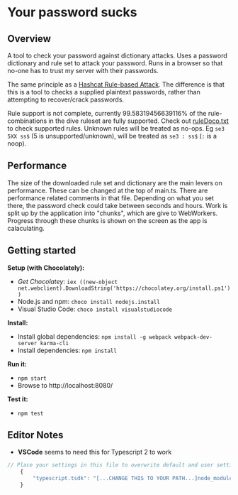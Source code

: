 # Your password sucks

## Overview 

A tool to check your password against dictionary attacks. Uses a password dictionary and rule set to attack your password. Runs in a browser so that no-one has to trust my server with their passwords.

The same principle as a [Hashcat Rule-based Attack](https://hashcat.net/wiki/doku.php?id=rule_based_attack). The difference is that this is a tool to checks a supplied plaintext passwords, rather than attempting to recover/crack passwords.

Rule support is not complete, currently 99.58319456639116% of the rule-combinations in the dive ruleset are fully supported. Check out [ruleDoco.txt](/YourPasswordSucks/src/services/rules/ruleDoco.txt) to check supported rules. Unknown rules will be treated as no-ops. Eg `se3 5XX ss$` (5 is unsupported/unknown), will be treated as `se3 : ss$` (`:` is a noop). 

## Performance

The size of the downloaded rule set and dictionary are the main levers on performance. These can be changed at the top of main.ts. There are performance related comments in that file. Depending on what you set there, the password check could take between seconds and hours. Work is split up by the application into "chunks", which are give to WebWorkers. Progress through these chunks is shown on the screen as the app is calaculating.

## Getting started

**Setup (with Chocolately):**

- *Get Chocolatey*: `iex ((new-object net.webclient).DownloadString('https://chocolatey.org/install.ps1'))`
- Node.js and npm: `choco install nodejs.install`
- Visual Studio Code: `choco install visualstudiocode`

**Install:**
- Install global dependencies: `npm install -g webpack webpack-dev-server karma-cli`
- Install dependencies: `npm install`

**Run it:**
- `npm start`
- Browse to http://localhost:8080/

**Test it:**
- `npm test`

## Editor Notes ##

- **VSCode** seems to need this for Typescript 2 to work

```javascript
// Place your settings in this file to overwrite default and user settings.
	{
	    "typescript.tsdk": "[...CHANGE THIS TO YOUR PATH...]node_modules/typescript/lib"
	}
```
